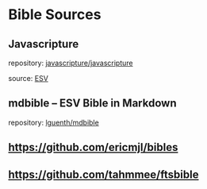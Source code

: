# Bible Sources

## Javascripture

repository: [javascripture/javascripture](https://github.com/javascripture/javascripture)

source: [ESV](https://github.com/javascripture/javascripture/blob/gh-pages/bibles/ESV.json)

## mdbible – ESV Bible in Markdown

repository: [lguenth/mdbible](https://github.com/lguenth/mdbible)

## https://github.com/ericmjl/bibles

## https://github.com/tahmmee/ftsbible